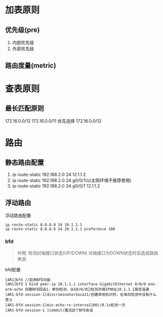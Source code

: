 # 加表原则

## 优先级(pre)

1. 内部优先级
2. 外部优先级

## 路由度量(metric)



# 查表原则

## 最长匹配原则

172.16.0.0/12
172.16.0.0/11
优先选择 172.16.0.0/12

# 路由

## 静态路由配置

1. ip route-static 192.168.2.0 24 12.1.1.2
2. ip route-static 192.168.2.0 24 g0/0/1(以太网环境不推荐使用)
3. ip route-static 192.168.2.0 24 g0/0/1 12.1.1.2

## 浮动路由

浮动路由配置
```
ip route-static 8.8.8.8 24 10.1.1.1
ip route-static 8.8.8.8 24 20.1.1.1 preference 100
```

### bfd 

>作用: 检测对端接口状态(UP/DOWN)
>对端接口为DOWN状态时会造成路由黑洞

bfd配置
```
[AR1]bfd //启用BFD功能
[AR1]bfd 1 bind peer-ip 10.1.1.1 interface GigabitEthernet 0/0/0 one-arm-echo 创建BFD回话1，单向检测，从G0/0/0口检测对端IP地址10.1.1.1是否连通 [AR1-bfd-session-1]discriminator1oca11/创建本地标识符，在单向检测中没有什么意义 
[AR1-bfd-session-1]min-echo-rx-interva1100//0.1s检测一次 
[AR1-bfd-session-1 ]commit/激活这个BFD会话
```
